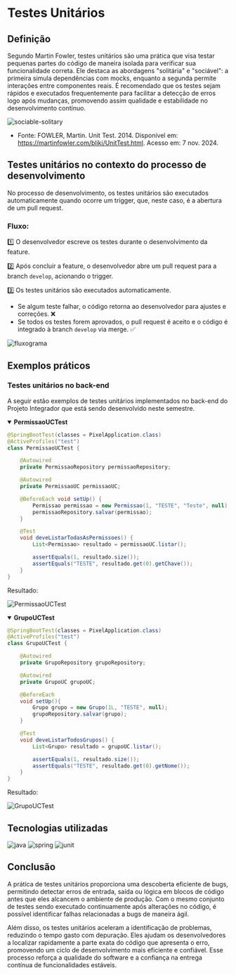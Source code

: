 # Testes Unitários

## Definição

Segundo Martin Fowler, testes unitários são uma prática que visa testar pequenas partes do código de maneira isolada para verificar sua funcionalidade correta. Ele destaca as abordagens "solitária" e "sociável": a primeira simula dependências com mocks, enquanto a segunda permite interações entre componentes reais. É recomendado que os testes sejam rápidos e executados frequentemente para facilitar a detecção de erros logo após mudanças, promovendo assim qualidade e estabilidade no desenvolvimento contínuo.

![sociable-solitary](https://martinfowler.com/bliki/images/unitTest/isolate.png)

- Fonte: FOWLER, Martin. Unit Test. 2014. Disponível em: https://martinfowler.com/bliki/UnitTest.html. Acesso em: 7 nov. 2024.

## Testes unitários no contexto do processo de desenvolvimento

No processo de desenvolvimento, os testes unitários são executados automaticamente quando ocorre um trigger, que, neste caso, é a abertura de um pull request.

### Fluxo:

1️⃣ O desenvolvedor escreve os testes durante o desenvolvimento da feature.

2️⃣ Após concluir a feature, o desenvolvedor abre um pull request para a branch `develop`, acionando o trigger.

3️⃣ Os testes unitários são executados automaticamente.
- Se algum teste falhar, o código retorna ao desenvolvedor para ajustes e correções. ❌
- Se todos os testes forem aprovados, o pull request é aceito e o código é integrado à branch `develop` via merge. ✅

![fluxograma](https://github.com/user-attachments/assets/c3f8aa35-b480-4030-875c-b0a23b20c27e)

## Exemplos práticos

### Testes unitários no back-end

A seguir estão exemplos de testes unitários implementados no back-end do Projeto Integrador que está sendo desenvolvido neste semestre.

<details open>
<summary>  
  <b> PermissaoUCTest </b>
</summary>

```java
@SpringBootTest(classes = PixelApplication.class)
@ActiveProfiles("test")
class PermissaoUCTest {

    @Autowired
    private PermissaoRepository permissaoRepository;

    @Autowired
    private PermissaoUC permissaoUC;

    @BeforeEach void setUp() {
        Permissao permissao = new Permissao(1, "TESTE", "Teste", null);
        permissaoRepository.salvar(permissao);
    }

    @Test
    void deveListarTodasAsPermissoes() {
        List<Permissao> resultado = permissaoUC.listar();

        assertEquals(1, resultado.size());
        assertEquals("TESTE", resultado.get(0).getChave());
    }
}
```

Resultado:

![PermissaoUCTest](https://github.com/user-attachments/assets/d09e9991-37ce-4c19-b379-f9ac4a85467e)

</details>

<details open>
<summary>
  <b> GrupoUCTest </b>
</summary>

```java
@SpringBootTest(classes = PixelApplication.class)
@ActiveProfiles("test")
class GrupoUCTest {

    @Autowired
    private GrupoRepository grupoRepository;

    @Autowired
    private GrupoUC grupoUC;

    @BeforeEach
    void setUp(){
        Grupo grupo = new Grupo(1L, "TESTE", null);
        grupoRepository.salvar(grupo);
    }

    @Test
    void deveListarTodosGrupos() {
        List<Grupo> resultado = grupoUC.listar();

        assertEquals(1, resultado.size());
        assertEquals("TESTE", resultado.get(0).getNome());
    }
}
```

Resultado:

![GrupoUCTest](https://github.com/user-attachments/assets/869c25b3-54ea-4ddd-ad7d-636b939a9115)

</details>

## Tecnologias utilizadas

![java](https://github.com/user-attachments/assets/99d67934-179e-4739-a998-7eb745f64222)
![spring](https://github.com/user-attachments/assets/5a371f1e-11e8-4685-840d-b20d7666bde8)
![junit](https://github.com/user-attachments/assets/3c14bef1-0146-4195-8515-d1fe7f788249)

## Conclusão

A prática de testes unitários proporciona uma descoberta eficiente de bugs, permitindo detectar erros de entrada, saída ou lógica em blocos de código antes que eles alcancem o ambiente de produção. Com o mesmo conjunto de testes sendo executado continuamente após alterações no código, é possível identificar falhas relacionadas a bugs de maneira ágil.

Além disso, os testes unitários aceleram a identificação de problemas, reduzindo o tempo gasto com depuração. Eles ajudam os desenvolvedores a localizar rapidamente a parte exata do código que apresenta o erro, promovendo um ciclo de desenvolvimento mais eficiente e confiável. Esse processo reforça a qualidade do software e a confiança na entrega contínua de funcionalidades estáveis.
